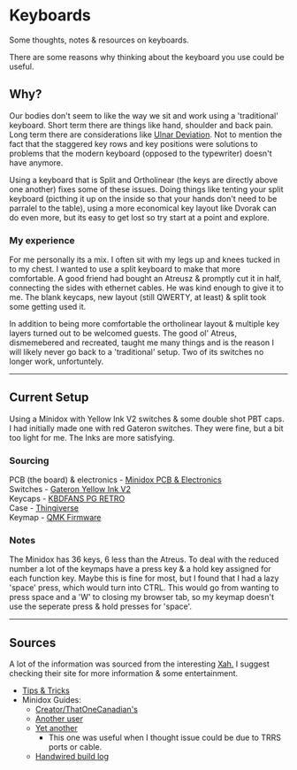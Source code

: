 # Keyboards

Some thoughts, notes & resources on keyboards.  
  
There are some reasons why thinking about the keyboard you use could be useful.  
## Why?

Our bodies don't seem to like the way we sit and work using a 'traditional' keyboard. Short term there are things like hand, shoulder and back pain. Long term there are considerations like [Ulnar Deviation](https://www.medicalnewstoday.com/articles/325777). Not to mention the fact that the staggered key rows and key positions were solutions to problems that the modern keyboard (opposed to the typewriter) doesn't have anymore.

Using a keyboard that is Split and Ortholinear (the keys are directly above one another) fixes some of these issues. Doing things like tenting your split keyboard (picthing it up on the inside so that your hands don't need to be parralel to the table), using a more economical key layout like Dvorak can do even more, but its easy to get lost so try start at a point and explore.  
### My experience

For me personally its a mix. I often sit with my legs up and knees tucked in to my chest. I wanted to use a split keyboard to make that more comfortable. A good friend had bought an Atreusz & promptly cut it in half, connecting the sides with ethernet cables. He was kind enough to give it to me. The blank keycaps, new layout (still QWERTY, at least) & split took some getting used it. 

In addition to being more comfortable the ortholinear layout & multiple key layers turned out to be welcomed guests. The good ol' Atreus, dismemebered and recreated, taught me many things and is the reason I will likely never go back to a 'traditional' setup. Two of its switches no longer work, unfortuntely. 

---
## Current Setup

Using a Minidox with Yellow Ink V2 switches & some double shot PBT caps. I had initially made one with red Gateron switches. They were fine, but a bit too light for me. The Inks are more satisfying.  
### Sourcing 

PCB (the board) & electronics - [Minidox PCB & Electronics](https://shop.profetkeyboards.com/product/minidox-pcb-set)  
Switches - [Gateron Yellow Ink V2](https://www.ctrlshiftesc.co.za/products/ink-v2-switch)  
Keycaps - [KBDFANS PG RETRO](https://www.ctrlshiftesc.co.za/products/kbdfans-pg-retro-keycap-set)  
Case - [Thingiverse](https://www.thingiverse.com/thing:2856789)  
Keymap - [QMK Firmware](https://github.com/rudithefox/qmk_firmware)
### Notes

The Minidox has 36 keys, 6 less than the Atreus. To deal with the reduced number a lot of the keymaps have a press key & a hold key assigned for each function key. Maybe this is fine for most, but I found that I had a lazy 'space' press, which would turn into CTRL. This would go from wanting to press space and a 'W' to closing my browser tab, so my keymap doesn't use the seperate press & hold presses for 'space'. 

---
## Sources

A lot of the information was sourced from the interesting [Xah.](http://xahlee.info/kbd/keyboarding.html) I suggest checking their site for more information & some entertainment.

- [Tips & Tricks](tips_tricks.md)
- Minidox Guides:
    - [Creator/ThatOneCanadian's](https://imgur.com/a/vImo6)
    - [Another user](https://imgur.com/a/TrdBs)
    - [Yet another](https://francescomecca.eu/blog/2017/10/2/minidoxguide/)
        - This one was useful when I thought issue could be due to TRRS ports or cable. 
    - [Handwired build log](https://imgur.com/a/8Mj3uk6)   